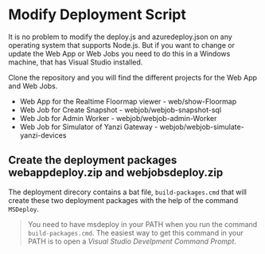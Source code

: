 # Modify Deployment Script
It is no problem to modify the deploy.js and azuredeploy.json on any operating system that 
supports Node.js. But if you want to change or update the Web App or Web Jobs you need to do
this in a Windows machine, that has Visual Studio installed.

Clone the repository and you will find the different projects for the Web App and Web Jobs.

* Web App for the Realtime Floormap viewer - web/show-Floormap
* Web Job for Create Snapshot - webjob/webjob-snapshot-sql
* Web Job for Admin Worker - webjob/webjob-admin-Worker
* Web Job for Simulator of Yanzi Gateway - webjob/webjob-simulate-yanzi-devices

## Create the deployment packages webappdeploy.zip and webjobsdeploy.zip
The deployment direcory contains a bat file, `build-packages.cmd` that will create
these two deployment packages with the help of the command `MSDeploy`.

> You need to have msdeploy in your PATH when you run the command `build-packages.cmd`.
The easiest way to get this command in your PATH is to open a *Visual Studio Develpment 
Command Prompt*.
